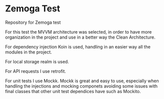 # Zemoga Test
Repository for Zemoga test

For this test the MVVM architecture was selected, in order to have more organization in the project and use in a better way the Clean Architecture.

For dependency injection Koin is used, handling in an easier way all the modules in the project.

For local storage realm is used.

For API requests I use retrofit.

For unit tests I use Mockk. Mockk is great and easy to use, especially when handling the injections and mocking componets avoiding some issues with final classes that other unit test dependices have such as Mockito.


